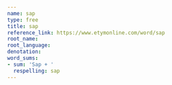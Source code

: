 ```yaml
---
name: sap
type: free
title: sap
reference_link: https://www.etymonline.com/word/sap
root_name: 
root_language: 
denotation: 
word_sums:
- sum: 'Sap + '
  respelling: sap
---
```

